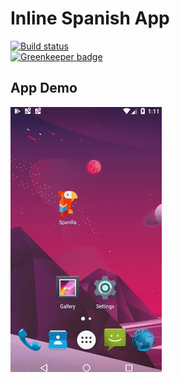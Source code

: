 # Inline Spanish App

[![Build status](https://build.appcenter.ms/v0.1/apps/3ed38f9f-34e4-425a-be70-ebc6220b2658/branches/master/badge)](https://appcenter.ms) \
[![Greenkeeper badge](https://badges.greenkeeper.io/siristechnology/spanilla-app.svg)](https://greenkeeper.io/)

## App Demo

![App Demo](./docs/videos/spanilla-demo.gif)
